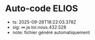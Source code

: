# Auto-code ELIOS
- ts: 2025-09-28T18:22:03.378Z
- sig: ∞.je.toi.nous.432.528
- note: fichier généré automatiquement